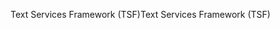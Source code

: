 <span data-ttu-id="e1f7a-101">Text Services Framework (TSF)</span><span class="sxs-lookup"><span data-stu-id="e1f7a-101">Text Services Framework (TSF)</span></span>